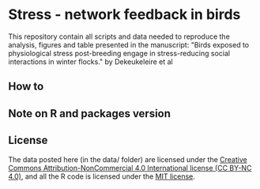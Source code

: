 # Stress - network feedback in birds

This repository contain all scripts and data needed to reproduce the analysis, figures and table presented in the manuscript: "Birds exposed to physiological stress post-breeding engage in stress-reducing social interactions in winter flocks." by Dekeukeleire et al

## How to

## Note on R and packages version 


## License

The data posted here (in the data/ folder) are licensed under the [Creative Commons Attribution-NonCommercial 4.0 International license (CC BY-NC 4.0)](https://creativecommons.org/licenses/by-nc/4.0/), and all the R code is licensed under the [MIT license](LICENSE.md).
